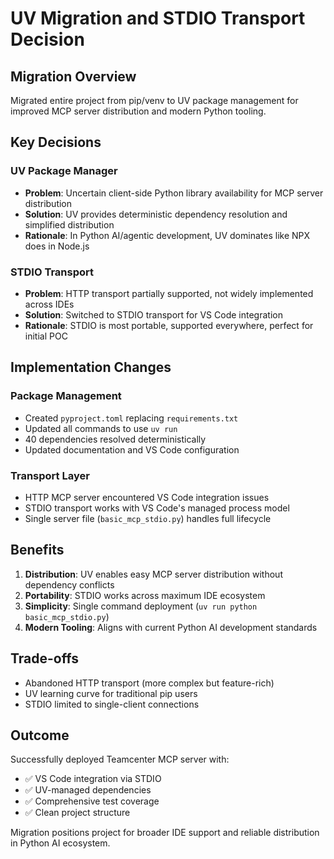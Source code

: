# UV Migration and STDIO Transport Decision

## Migration Overview

Migrated entire project from pip/venv to UV package management for improved MCP server distribution and modern Python tooling.

## Key Decisions

### UV Package Manager
- **Problem**: Uncertain client-side Python library availability for MCP server distribution
- **Solution**: UV provides deterministic dependency resolution and simplified distribution
- **Rationale**: In Python AI/agentic development, UV dominates like NPX does in Node.js

### STDIO Transport 
- **Problem**: HTTP transport partially supported, not widely implemented across IDEs
- **Solution**: Switched to STDIO transport for VS Code integration
- **Rationale**: STDIO is most portable, supported everywhere, perfect for initial POC

## Implementation Changes

### Package Management
- Created `pyproject.toml` replacing `requirements.txt`
- Updated all commands to use `uv run`
- 40 dependencies resolved deterministically
- Updated documentation and VS Code configuration

### Transport Layer
- HTTP MCP server encountered VS Code integration issues
- STDIO transport works with VS Code's managed process model
- Single server file (`basic_mcp_stdio.py`) handles full lifecycle

## Benefits

1. **Distribution**: UV enables easy MCP server distribution without dependency conflicts
2. **Portability**: STDIO works across maximum IDE ecosystem 
3. **Simplicity**: Single command deployment (`uv run python basic_mcp_stdio.py`)
4. **Modern Tooling**: Aligns with current Python AI development standards

## Trade-offs

- Abandoned HTTP transport (more complex but feature-rich)
- UV learning curve for traditional pip users
- STDIO limited to single-client connections

## Outcome

Successfully deployed Teamcenter MCP server with:
- ✅ VS Code integration via STDIO
- ✅ UV-managed dependencies  
- ✅ Comprehensive test coverage
- ✅ Clean project structure

Migration positions project for broader IDE support and reliable distribution in Python AI ecosystem.